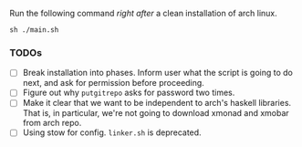 Run the following command *right after* a clean installation of arch linux.

```
sh ./main.sh
```

### TODOs

+ [ ] Break installation into phases. Inform user what the script is going to
  do next, and ask for permission before proceeding.
+ [ ] Figure out why `putgitrepo` asks for password two times.
+ [ ] Make it clear that we want to be independent to arch's haskell libraries.
  That is, in particular, we're not going to download xmonad and xmobar from
  arch repo.
+ [ ] Using stow for config. `linker.sh` is deprecated.
